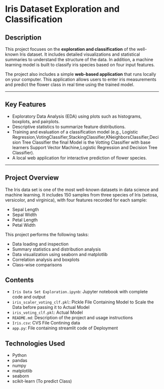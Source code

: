 # Iris Dataset Exploration and Classification

## Description

This project focuses on the **exploration and classification** of the well-known Iris dataset. It includes detailed visualizations and statistical summaries to understand the structure of the data. In addition, a machine learning model is built to classify iris species based on four input features.

The project also includes a simple **web-based application** that runs locally on your computer. This application allows users to enter iris measurements and predict the flower class in real time using the trained model.

---

## Key Features

- Exploratory Data Analysis (EDA) using plots such as histograms, boxplots, and pairplots.
- Descriptive statistics to summarize feature distributions.
- Training and evaluation of a classification model (e.g., Logistic Regression,VotingClassifier,StackingClassifier,KNeighborsClassifier,Decision Tree Classifier the final Model is the Votting Classifier with base learners Support Vector Machine,Logistic Regression and Decision Tree Classifier).
- A local web application for interactive prediction of flower species.

---
## Project Overview

The Iris data set is one of the most well-known datasets in data science and machine learning. It includes 150 samples from three species of Iris (setosa, versicolor, and virginica), with four features recorded for each sample:
- Sepal Length
- Sepal Width
- Petal Length
- Petal Width

This project performs the following tasks:
- Data loading and inspection
- Summary statistics and distribution analysis
- Data visualization using seaborn and matplotlib
- Correlation analysis and boxplots
- Class-wise comparisons

## Contents

- `Iris Data Set Exploration.ipynb`: Jupyter notebook with complete code and output
- `iris_scaler_voting_clf.pkl`: Pickle File Containing Model to Scale the Data before passing it to Actual Model
- `iris_voting_clf.pkl`: Actual Model
- `README.md`: Description of the project and usage instructions
- `Iris.csv`: CVS File Contining data
- `app.py`: File containing streamlit code of Deployment

## Technologies Used

- Python
- pandas
- numpy
- matplotlib
- seaborn
- scikit-learn (To predict Class)
